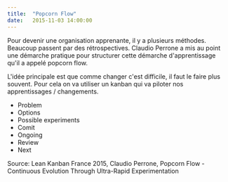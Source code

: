 ```yaml
---
title:  "Popcorn Flow"
date:   2015-11-03 14:00:00
---
```


Pour devenir une organisation apprenante, il y a plusieurs méthodes. Beaucoup passent par des rétrospectives. Claudio Perrone a mis au point une démarche pratique pour structurer cette démarche d'apprentissage qu'il a appelé popcorn flow.

L'idée principale est que comme changer c'est difficile, il faut le faire plus souvent. Pour cela on va utiliser un kanban qui va piloter nos apprentissages / changements.

- Problem
- Options
- Possible experiments
- Comit
- Ongoing
- Review
- Next

Source: Lean Kanban France 2015, Claudio Perrone, Popcorn Flow - Continuous Evolution Through Ultra-Rapid Experimentation
